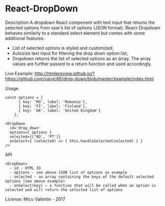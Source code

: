
<h1>React-DropDown</h1>

Description A dropdown React component with text input that returns the selected options from user’s list of options (JSON format). React-Dropdown behaves similarly to a standard select element but comes with some additional features:

- List of selected options is styled and customized;
- Autosize text input for filtering the drop down option list;
- Dropdown returns the list of selected options as an array. The array values are further passed to a return function and used accordingly.

Live Example: http://htmlpreview.github.io/?https://github.com/valvic66/drop-down/blob/master/example/index.html

Usage

    const options = [
          { key: 'RO', label: 'Romania'},
          { key: 'FI', label: 'Finland'},
          { key: 'UK', label: 'United Kingdom'}
        ];
    
    <DropDown
      id='drop_down'
      options={ options }
      selected={['RO', 'PT']}
      onSelect={ (selected) => { this.handleSelected(selected) } }
    />

API

    <DropDown>
      - id - HTML ID
      - options - see above JSON list of options as example
      - selected - an array containing the keys of the default selected options (see above example)
      - onSelect(key) — a function that will be called when an option is selected and will return the selected list of options


License: Micu Valentin - 2017
